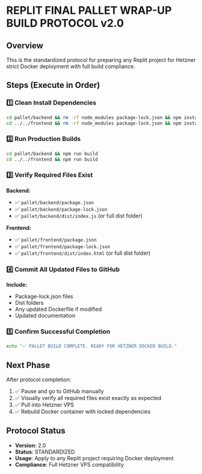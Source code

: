 # REPLIT FINAL PALLET WRAP-UP BUILD PROTOCOL v2.0

## Overview
This is the standardized protocol for preparing any Replit project for Hetzner strict Docker deployment with full build compliance.

## Steps (Execute in Order)

### 1️⃣ Clean Install Dependencies
```bash
cd pallet/backend && rm -rf node_modules package-lock.json && npm install && npm install --package-lock-only
cd ../../frontend && rm -rf node_modules package-lock.json && npm install && npm install --package-lock-only
```

### 2️⃣ Run Production Builds
```bash
cd pallet/backend && npm run build
cd ../../frontend && npm run build
```

### 3️⃣ Verify Required Files Exist
**Backend:**
- ✅ `pallet/backend/package.json`
- ✅ `pallet/backend/package-lock.json`
- ✅ `pallet/backend/dist/index.js` (or full dist folder)

**Frontend:**
- ✅ `pallet/frontend/package.json`
- ✅ `pallet/frontend/package-lock.json`
- ✅ `pallet/frontend/dist/index.html` (or full dist folder)

### 4️⃣ Commit All Updated Files to GitHub
**Include:**
- Package-lock.json files
- Dist folders
- Any updated Dockerfile if modified
- Updated documentation

### 5️⃣ Confirm Successful Completion
```bash
echo "✅ PALLET BUILD COMPLETE. READY FOR HETZNER DOCKER BUILD."
```

## Next Phase
After protocol completion:
1. ✅ Pause and go to GitHub manually
2. ✅ Visually verify all required files exist exactly as expected
3. ✅ Pull into Hetzner VPS
4. ✅ Rebuild Docker container with locked dependencies

## Protocol Status
- **Version**: 2.0
- **Status**: STANDARDIZED
- **Usage**: Apply to any Replit project requiring Docker deployment
- **Compliance**: Full Hetzner VPS compatibility